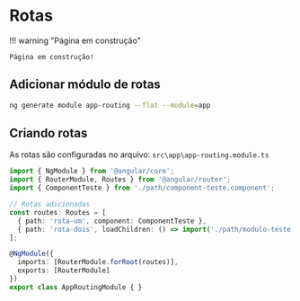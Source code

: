 # Rotas

!!! warning "Página em construção"

    Página em construção!

## Adicionar módulo de rotas

```bash
ng generate module app-routing --flat --module=app
```

## Criando rotas

As rotas são configuradas no arquivo: `src\app\app-routing.module.ts`

```ts
import { NgModule } from '@angular/core';
import { RouterModule, Routes } from '@angular/router';
import { ComponentTeste } from './path/component-teste.component';

// Rotas adicionadas
const routes: Routes = [
  { path: 'rota-um', component: ComponentTeste },
  { path: 'rota-dois', loadChildren: () => import('./path/modulo-teste.module').then((m) => m.ModuloTeste) } // modo Lazy
];

@NgModule({
  imports: [RouterModule.forRoot(routes)],
  exports: [RouterModule]
})
export class AppRoutingModule { }
```
